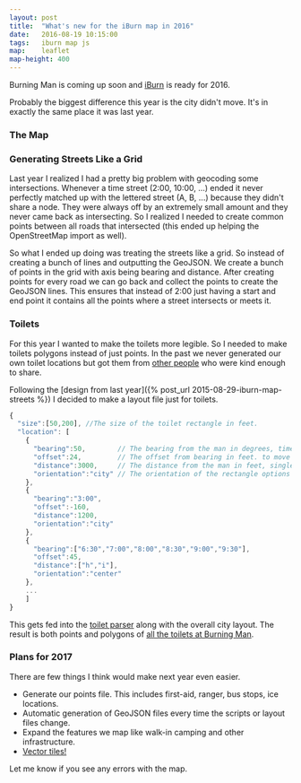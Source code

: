 ```yaml
---
layout: post
title:  "What's new for the iBurn map in 2016"
date:   2016-08-19 10:15:00
tags:   iburn map js
map:    leaflet
map-height: 400
---
```


Burning Man is coming up soon and [iBurn](https://iburnapp.com) is ready for 2016. 

Probably the biggest difference this year is the city didn't move. It's in exactly the same place it was last year.

### The Map

<div id="map"></div>
<script >
  var southWest = L.latLng(40.7413,-119.267),
    northEast = L.latLng(40.8365, -119.1465),
    bounds = L.latLngBounds(southWest, northEast);
  var map = L.map('map').setView([40.7864, -119.2065], 13).setMaxBounds(bounds);

  L.tileLayer('https://media.githubusercontent.com/media/davidchiles/tiles/master/iburn-2016-tiles/{z}/{x}/{y}.png', {
        minZoom: 12,
  			maxZoom: 19
  		}).addTo(map);



</script>

### Generating Streets Like a Grid

Last year I realized I had a pretty big problem with geocoding some intersections. Whenever a time street (2:00, 10:00, ...) ended it never perfectly matched up with the lettered street (A, B, ...) because they didn't share a node. They were always off by an extremely small amount and they never came back as intersecting. So I realized I needed to create common points between all roads that intersected (this ended up helping the OpenStreetMap import as well).

So what I ended up doing was treating the streets like a grid. So instead of creating a bunch of lines and outputting the GeoJSON. We create a bunch of points in the grid with axis being bearing and distance. After creating points for every road we can go back and collect the points to create the GeoJSON lines. This ensures that instead of 2:00 just having a start and end point it contains all the points where a street intersects or meets it.

### Toilets

For this year I wanted to make the toilets more legible. So I needed to make toilets polygons instead of just points. In the past we never generated our own toilet locations but got them from [other people](http://www.wkeller.net/BRC-GPS/) who were kind enough to share.

Following the [design from last year]({% post_url 2015-08-29-iburn-map-streets %}) I decided to make a layout file just for toilets.

```js
{
  "size":[50,200], //The size of the toilet rectangle in feet.
  "location": [
    {
      "bearing":50,        // The bearing from the man in degrees, time, or array of times.
      "offset":24,   	   // The offset from bearing in feet. to move it off of intersection or road.
      "distance":3000,     // The distance from the man in feet, single street, or range of streets.
      "orientation":"city" // The orientation of the rectangle options are city, center or perp.
    },
    {
      "bearing":"3:00",
      "offset":-160,
      "distance":1200,
      "orientation":"city"
    },
    {
      "bearing":["6:30","7:00","8:00","8:30","9:00","9:30"],
      "offset":45,
      "distance":["h","i"],
      "orientation":"center"
    },
    ...
    ]
}
```

This gets fed into the [toilet parser](https://github.com/Burning-Man-Earth/BlackRockCityPlanner/blob/master/src/toilet.js) along with the overall city layout. The result is both points and polygons of [all the toilets at Burning Man](https://github.com/Burning-Man-Earth/iBurn-Data/blob/master/data/2016/geo/toilets.geojson).

### Plans for 2017

There are few things I think would make next year even easier.

- Generate our points file. This includes first-aid, ranger, bus stops, ice locations.
- Automatic generation of GeoJSON files every time the scripts or layout files change.
- Expand the features we map like walk-in camping and other infrastructure.
- [Vector tiles!](https://github.com/mapbox/vector-tiles/issues/23)

Let me know if you see any errors with the map.

